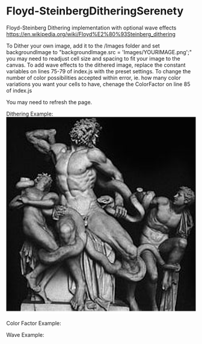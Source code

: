 # Floyd-SteinbergDitheringSerenety
Floyd-Steinberg Dithering implementation with optional wave effects
https://en.wikipedia.org/wiki/Floyd%E2%80%93Steinberg_dithering


To Dither your own image, add it to the /Images folder and set backgroundImage to "backgroundImage.src = 'Images/YOURIMAGE.png';" you may need to readjust cell size and spacing to fit your image to the canvas.
To add wave effects to the dithered image, replace the constant variables on lines 75-79 of index.js with the preset settings.
To change the number of color possibilities accepted within error, ie. how many color variations you want your cells to have, chenage the ColorFactor on line 85 of index.js

You may need to refresh the page.

Dithering Example:
![UnditheredRomanStatue](README_Images/UnditheredImageRomanStatue.png)

Color Factor Example:

Wave Example:
